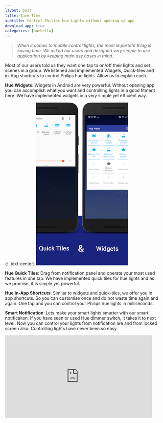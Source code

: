 ```yaml
---
layout: post
title: Save Time
subtitle: Control Philips Hue Lights without opening up app
download_app: true
categories: [huehello]
---
```



> *When it comes to mobile control lights, the most important thing is saving
> time. We asked our users and designed very simple to use application by keeping
main use cases in mind.*

Most of our users told us they want one tap to on/off their lights and set
scenes in a group. We listened and implemented Widgets, Quick-tiles and in-App
shortcuts to control Philips hue lights. Allow us to explain each.

**Hue Widgets**: Widgets in Android are very powerful. Without opening app you
can accomplish what you want and controlling lights in a good fitment here. We
have implemented widgets in a very simple yet efficient way.

{: .text-center}
![](/img/huehello/quick_tiles_and_widgets.png) 

**Hue Quick Tiles**: Drag from notification
panel and operate your most used features in one tap. We have implemented quick tiles for hue lights and as we promise, it is simple yet powerful.

**Hue In-App Shortcuts**: Similar to widgets and quick-tiles, we offer you in
app shortcuts. So you can customise once and do not waste time again and again.
One tap and you can control your Philips hue lights in milliseconds.

**Smart Notification**: Lets make your smart lights smarter with our smart notificaiton. If you have seen or used Hue dimmer switch, it takes it to next level. Now you can control your lights from notification are and from locked screen also. Controlling lights have never been so easy.

<iframe width="480" height="270" src="https://www.youtube.com/embed/HrFmuxJDwag" frameborder="0" allow="autoplay; encrypted-media" allowfullscreen></iframe>




